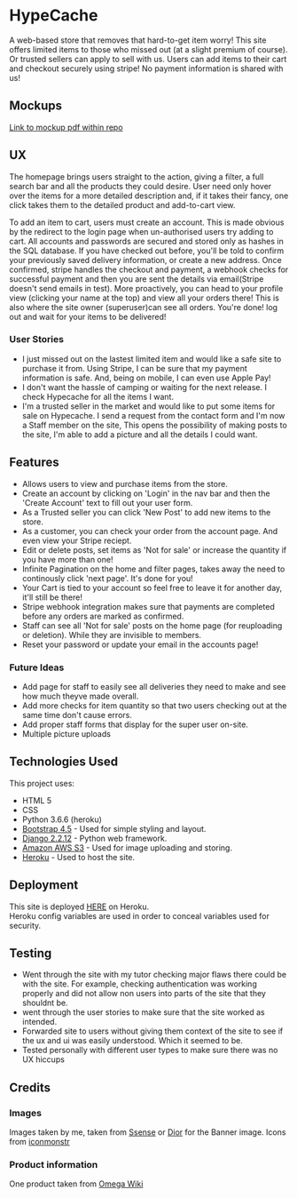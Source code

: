 # HypeCache
A web-based store that removes that hard-to-get item worry! This site offers limited items to those who missed out
(at a slight premium of course). Or trusted sellers can apply to sell with us.
Users can add items to their cart and checkout securely using stripe! No payment information is shared with us!

## Mockups
[Link to mockup pdf within repo](../master/static/mockup/mock-ups.pdf)

## UX
The homepage brings users straight to the action, giving a filter, a full search bar and all the products they could desire.
User need only hover over the items for a more detailed description and, if it takes their fancy, one click takes them to the detailed product
and add-to-cart view.

To add an item to cart, users must create an account. This is made obvious by the redirect to the login page when un-authorised users try
adding to cart. All accounts and passwords are secured and stored only as hashes in the SQL database. If you have checked out before,
you'll be told to confirm your previously saved delivery information, or create a new address. Once confirmed, stripe handles the checkout
and payment, a webhook checks for successful payment and then you are sent the details via email(Stripe doesn't send emails in test).
More proactively, you can head to your profile view (clicking your name at the top) and view all your orders there! This is also where
the site owner (superuser)can see all orders. You're done! log out and wait for your items to be delivered! 

### User Stories
  * I just missed out on the lastest limited item and would like a safe site to purchase it from. Using Stripe, I can be sure that my
  payment information is safe. And, being on mobile, I can even use Apple Pay!
  * I don't want the hassle of camping or waiting for the next release. I check Hypecache for all the items I want.
  * I'm a trusted seller in the market and would like to put some items for sale on Hypecache. I send a request from the contact form
  and I'm now a Staff member on the site, This opens the possibility of making posts to the site, I'm able to add a picture and all the 
  details I could want.

## Features

  * Allows users to view and purchase items from the store.
  * Create an account by clicking on 'Login' in the nav bar and then the 'Create Account' text to fill out your user form.
  * As a Trusted seller you can click 'New Post' to add new items to the store.
  * As a customer, you can check your order from the account page. And even view your Stripe reciept.
  * Edit or delete posts, set items as 'Not for sale' or increase the quantity if you have more than one!
  * Infinite Pagination on the home and filter pages, takes away the need to continously click 'next page'. It's done for you!
  * Your Cart is tied to your account so feel free to leave it for another day, it'll still be there!
  * Stripe webhook integration makes sure that payments are completed before any orders are marked as confirmed.
  * Staff can see all 'Not for sale' posts on the home page (for reuploading or deletion). While they are invisible to members.
  * Reset your password or update your email in the accounts page!

### Future Ideas
  * Add page for staff to easily see all deliveries they need to make and see how much theyve made overall.
  * Add more checks for item quantity so that two users checking out at the same time don't cause errors.
  * Add proper staff forms that display for the super user on-site.
  * Multiple picture uploads 

## Technologies Used
This project uses:
  * HTML 5
  * CSS
  * Python 3.6.6 (heroku)
  * [Bootstrap 4.5](https://getbootstrap.com/) - Used for simple styling and layout.
  * [Django 2.2.12](https://www.djangoproject.com/) - Python web framework.
  * [Amazon AWS S3](https://aws.amazon.com/) - Used for image uploading and storing.
  * [Heroku](https://heroku.com/) - Used to host the site.


## Deployment

This site is deployed [HERE](https://hypecache.herokuapp.com/) on Heroku.  
Heroku config variables are used in order to conceal variables used for security.

## Testing
  * Went through the site with my tutor checking major flaws there could be with the site. For example, checking authentication
  was working properly and did not allow non users into parts of the site that they shouldnt be.
  * went through the user stories to make sure that the site worked as intended.
  * Forwarded site to users without giving them context of the site to see if the ux and ui was easily understood. 
  Which it seemed to be.
  * Tested personally with different user types to make sure there was no UX hiccups

## Credits

### Images
Images taken by me, taken from [Ssense](https://ssense.com/) or [Dior](https://heroku.com/) for the Banner image.
Icons from [iconmonstr](https://iconmonstr.com/)

### Product information
One product taken from [Omega Wiki](https://en.wikipedia.org/wiki/Omega_Speedmaster)
